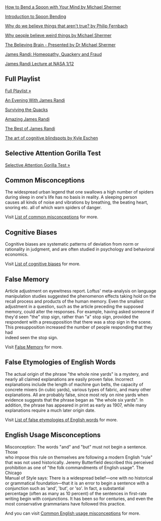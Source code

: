 [How to Bend a Spoon with Your Mind by Michael Shermer](https://www.youtube.com/watch?v=mxSNuIx4m5k "Play Video")

[Introduction to Spoon Bending](https://www.youtube.com/watch?v=bKwmrB5lWfg "Play Video")

[Why do we believe things that aren't true? by Philip Fernbach](https://www.youtube.com/watch?v=jobYTQTgeUE "Play Video")

[Why people believe weird things by Michael Shermer](https://www.youtube.com/watch?v=8T_jwq9ph8k "Play Video")

[The Believing Brain - Presented by Dr Michael Shermer](https://www.youtube.com/watch?v=R6ijdDtOLLo "Play Video")

[James Randi: Homeopathy, Quackery and Fraud](https://www.youtube.com/watch?v=c0Z7KeNCi7g "Play Video")

[James Randi Lecture at NASA 1/12](https://www.youtube.com/watch?v=tQHBHRV6eBQ "Play Video")

## Full Playlist

[Full Playlist »](https://www.youtube.com/watch?v=tQHBHRV6eBQ\&list=PL63A23DCDD95209FC)

[An Evening With James Randi](https://www.youtube.com/watch?v=IKHhqTG9hsc "Play Video")

[Surviving the Quacks](https://www.youtube.com/watch?v=f2izaEqs0pE "Play Video")

[Amazing James Randi](https://www.youtube.com/watch?v=joADD7jWqa4 "Play Video")

[The Best of James Randi](https://www.youtube.com/watch?v=uq5MtA33OHk "Play Video")

[The art of cognitive blindspots by Kyle Eschen](https://www.youtube.com/watch?v=OOG65rSM5fA "Play Video")

## Selective Attention Gorilla Test

[Selective Attention Gorilla Test »](https://www.youtube.com/watch?v=vJG698U2Mvo)

## Common Misconceptions

The widespread urban legend that one swallows a high number of spiders\
during sleep in one's life has no basis in reality. A sleeping person\
causes all kinds of noise and vibrations by breathing, the beating heart,\
snoring etc. all of which warn spiders of danger.

Visit [List of common misconceptions](https://en.wikipedia.org/wiki/List_of_common_misconceptions) for more.

## Cognitive Biases

Cognitive biases are systematic patterns of deviation from norm or\
rationality in judgment, and are often studied in psychology and behavioral\
economics.

Visit [List of cognitive biases](https://en.wikipedia.org/wiki/List_of_cognitive_biases) for more.

## False Memory

Article adjustment on eyewitness report. Loftus' meta-analysis on language\
manipulation studies suggested the phenomenon effects taking hold on the\
recall process and products of the human memory. Even the smallest\
adjustment in a question, such as the article preceding the supposed\
memory, could alter the responses. For example, having asked someone if\
they'd seen "the" stop sign, rather than "a" stop sign, provided the\
respondent with a presupposition that there was a stop sign in the scene.\
This presupposition increased the number of people responding that they had\
indeed seen the stop sign.

Visit [False Memory](https://en.wikipedia.org/wiki/False_memory) for more.

## False Etymologies of English Words

The actual origin of the phrase "the whole nine yards" is a mystery, and\
nearly all claimed explanations are easily proven false. Incorrect\
explanations include the length of machine gun belts, the capacity of\
concrete mixers (in cubic yards), various types of fabric, and many other\
explanations. All are probably false, since most rely on nine yards when\
evidence suggests that the phrase began as "the whole six yards". In\
addition, the phrase has appeared in print as early as 1907, while many\
explanations require a much later origin date.

Visit [List of false etymologies of English words](https://en.wikipedia.org/wiki/List_of_common_false_etymologies_of_English_words) for more.

## English Usage Misconceptions

Misconception: The words "and" and "but" must not begin a sentence. Those\
who impose this rule on themselves are following a modern English "rule"\
that was not used historically. Jeremy Butterfield described this perceived\
prohibition as one of "the folk commandments of English usage". The Chicago\
Manual of Style says: There is a widespread belief—one with no historical\
or grammatical foundation—that it is an error to begin a sentence with a\
conjunction such as 'and', 'but', or 'so'. In fact, a substantial\
percentage (often as many as 10 percent) of the sentences in first-rate\
writing begin with conjunctions. It has been so for centuries, and even the\
most conservative grammarians have followed this practice.

And you can visit [Common English usage misconceptions](https://en.wikipedia.org/wiki/Common_English_usage_misconceptions) for more.
